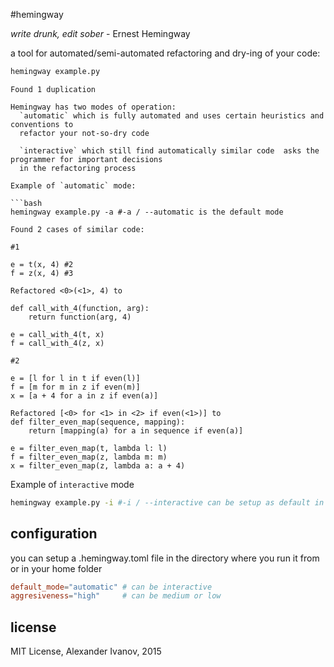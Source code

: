 #hemingway

*write drunk, edit sober* - Ernest Hemingway


a tool for automated/semi-automated refactoring and dry-ing of your code:

```bash
hemingway example.py
```

```
Found 1 duplication

Hemingway has two modes of operation:
  `automatic` which is fully automated and uses certain heuristics and conventions to
  refactor your not-so-dry code

  `interactive` which still find automatically similar code  asks the programmer for important decisions
  in the refactoring process

Example of `automatic` mode:

```bash
hemingway example.py -a #-a / --automatic is the default mode

Found 2 cases of similar code:

#1

e = t(x, 4) #2
f = z(x, 4) #3

Refactored <0>(<1>, 4) to

def call_with_4(function, arg):
	return function(arg, 4)

e = call_with_4(t, x)
f = call_with_4(z, x)

#2

e = [l for l in t if even(l)]
f = [m for m in z if even(m)]
x = [a + 4 for a in z if even(a)]

Refactored [<0> for <1> in <2> if even(<1>)] to
def filter_even_map(sequence, mapping):
	return [mapping(a) for a in sequence if even(a)]

e = filter_even_map(t, lambda l: l)
f = filter_even_map(z, lambda m: m)
x = filter_even_map(z, lambda a: a + 4)
```

Example of `interactive` mode
```bash
hemingway example.py -i #-i / --interactive can be setup as default in .hemingway.toml
```

## configuration

you can setup a .hemingway.toml file in the directory where you run it from
or in your home folder

```toml
default_mode="automatic" # can be interactive
aggresiveness="high"     # can be medium or low
```

## license

MIT License, Alexander Ivanov, 2015
